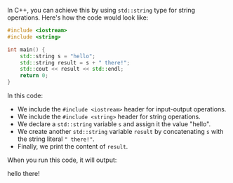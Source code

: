 In C++, you can achieve this by using `std::string` type for string operations. Here's how the code would look like:

```cpp
#include <iostream>
#include <string>

int main() {
    std::string s = "hello";
    std::string result = s + " there!";
    std::cout << result << std::endl;
    return 0;
}
```

In this code:
- We include the `#include <iostream>` header for input-output operations.
- We include the `#include <string>` header for string operations.
- We declare a `std::string` variable `s` and assign it the value "hello".
- We create another `std::string` variable `result` by concatenating `s` with the string literal `" there!"`.
- Finally, we print the content of `result`.

When you run this code, it will output:

hello there!

